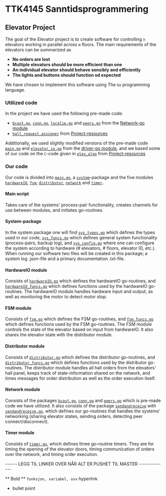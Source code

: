 # TTK4145 Sanntidsprogrammering

## Elevator Project
The goal of the Elevator project is to create software for controlling `n` elevators working in parallel across `m` floors. The main requirements of the elevators can be summarized as

- **No orders are lost**
- **Multiple elevators should be more efficient than one**
- **An individual elevator should behave sensibly and efficiently**
- **The lights and buttons should function sd expected**

We have chosen to implement this software using The `Go` programming language.

### Utilized code
In the project we have used the following pre-made code:
- [`bcast.go`](https://github.com/TTK4145/Network-go/blob/master/network/bcast/bcast.go), [`conn.go`](https://github.com/TTK4145/Network-go/tree/master/network/conn), [`localip.go`](https://github.com/TTK4145/Network-go/blob/master/network/localip/localip.go) and [`peers.go`](https://github.com/TTK4145/Network-go/blob/master/network/peers/peers.go) from the [Network-go module](https://github.com/TTK4145/Network-go/tree/master/network)
- [`hall_request_assigner`](https://github.com/TTK4145/Project-resources/tree/master/cost_fns) from [Project-resources](https://github.com/TTK4145/Project-resources)

Additionally, we used slightly modified versions of the pre-made code [`main.go`](https://github.com/TTK4145/driver-go/blob/master/main.go) and [`elevator_io.go`](https://github.com/TTK4145/driver-go/blob/master/elevio/elevator_io.go) from the [driver-go module](https://github.com/TTK4145/driver-go), and we based some of our code on the `C`-code given in [`elev_algo`](https://github.com/TTK4145/Project-resources/tree/master/elev_algo) from [Project-resources](https://github.com/TTK4145/Project-resources)

### Our code
Our code is divided into [`main.go`](), a [`system`]()-package and the five modules [`hardwareIO`](), [`fsm`](), [`distributor`](),  [`network`]() and [`timer`]().

#### Main script
Takes care of the systems' process-pair functionality, creates channels for use between modules, and initiates go-routines.

#### System-package
In the system package one will find [`sys_types.go`]() which defines the types used in our code, [`sys_funcs.go`]() which defines general system functionality (process-pairs, backup log), and [`sys_config.go`]() where one can configure the system according to hardware (# elevators, # floors, elevator ID, etc.).
When running our software two files will be created in this package; a system log .json-file and a primary documentation .txt-file.

#### HardwareIO module
Consists of [`hardwareIO.go`]() which defines the hardwareIO go-routines, and [`hardwareIO_funcs.go`]() which defines functions used by the hardwareIO go-routines.
The hardwareIO module handles hardware input and output, as well as monitoring the motor to detect motor stop. 

#### FSM module
Consists of [`fsm.go`]() which defines the FSM go-routines, and [`fsm_funcs.go`]() which defines functions used by the FSM go-routines.
The FSM module controls the state of the elevator based on input from hardwareIO. It also shares the elevator state with the distributor module.

#### Distributor module
Consists of [`distributor.go`]() which defines the distributor go-routines, and [`distributor_funcs.go`]() which defines functions used by the distributor go-routines. 
The distributor module handles all hall orders from the elevators' hall panel, keeps track of state-information shared on the network, and times messages for order distribution as well as the order execution itself.

#### Network module
Consists of the packages [`bcast.go`](), [`conn.go`]() and [`peers.go`]() which is pre-made code we have utilized. 
It also consists of the package [`sendandreceive`]() with [`sendandreceive.go`](), which defines our go-routines that handles the systems' networking (sharing elevator states, sending orders, detecting peer connect/disconnect).

#### Timer module
Consists of [`timer.go`](), which defines three go-routine timers. They are for timing the opening of the elevator doors, timing communication of orders over the network, and timing order execution.


------ LEGG TIL LINKER OVER NÅR ALT ER PUSHET TIL MASTER --------------







** Bold **
`funksjon, variabel, osv`
[]() hyperlink

- bullet point